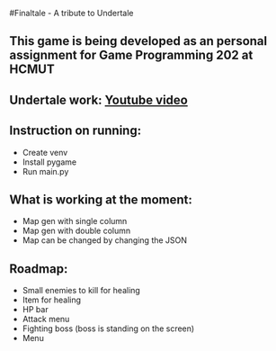 #Finaltale - A tribute to Undertale

## This game is being developed as an personal assignment for Game Programming 202 at HCMUT

## Undertale work: [Youtube video](https://youtu.be/Vr4IYjeplJA)

## Instruction on running:

- Create venv
- Install pygame
- Run main.py

## What is working at the moment:
- Map gen with single column
- Map gen with double column
- Map can be changed by changing the JSON

## Roadmap:
- Small enemies to kill for healing
- Item for healing
- HP bar
- Attack menu
- Fighting boss (boss is standing on the screen)
- Menu
